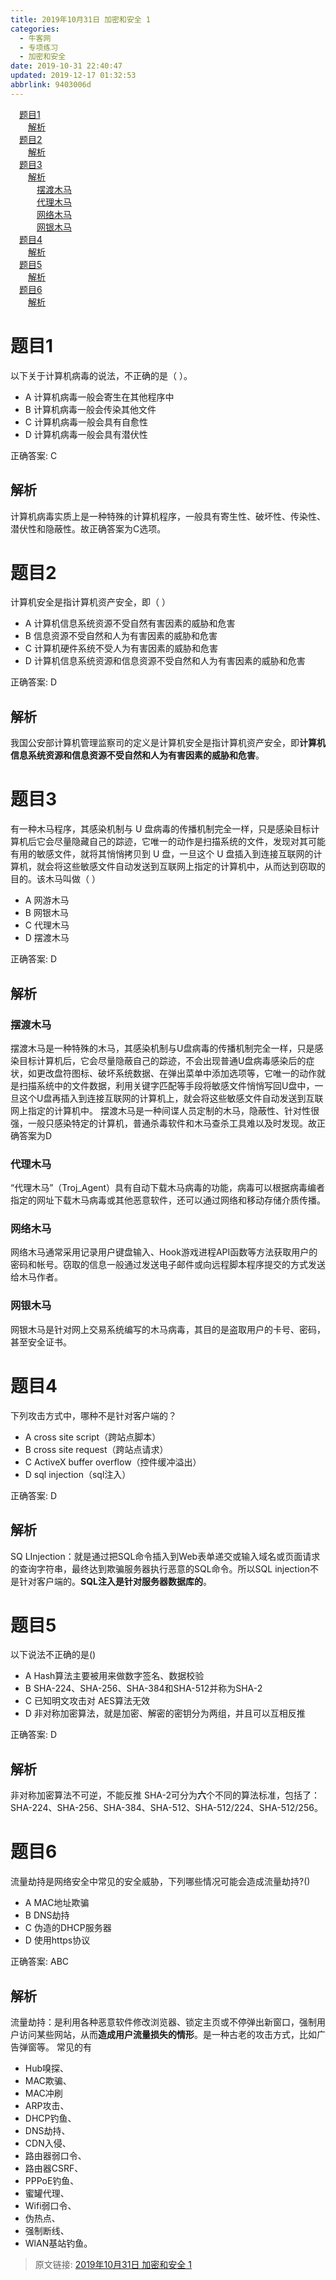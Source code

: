 ```yaml
---
title: 2019年10月31日 加密和安全 1
categories: 
  - 牛客网
  - 专项练习
  - 加密和安全
date: 2019-10-31 22:40:47
updated: 2019-12-17 01:32:53
abbrlink: 9403006d
---
```

<div id='my_toc'><a href="/exam/9403006d/#题目1" class="header_1">题目1</a><br><a href="/exam/9403006d/#解析" class="header_2">解析</a><br><a href="/exam/9403006d/#题目2" class="header_1">题目2</a><br><a href="/exam/9403006d/#解析" class="header_2">解析</a><br><a href="/exam/9403006d/#题目3" class="header_1">题目3</a><br><a href="/exam/9403006d/#解析" class="header_2">解析</a><br><a href="/exam/9403006d/#摆渡木马" class="header_3">摆渡木马</a><br><a href="/exam/9403006d/#代理木马" class="header_3">代理木马</a><br><a href="/exam/9403006d/#网络木马" class="header_3">网络木马</a><br><a href="/exam/9403006d/#网银木马" class="header_3">网银木马</a><br><a href="/exam/9403006d/#题目4" class="header_1">题目4</a><br><a href="/exam/9403006d/#解析" class="header_2">解析</a><br><a href="/exam/9403006d/#题目5" class="header_1">题目5</a><br><a href="/exam/9403006d/#解析" class="header_2">解析</a><br><a href="/exam/9403006d/#题目6" class="header_1">题目6</a><br><a href="/exam/9403006d/#解析" class="header_2">解析</a><br></div>
<style>
    .header_1{
        margin-left: 1em;
    }
    .header_2{
        margin-left: 2em;
    }
    .header_3{
        margin-left: 3em;
    }
    .header_4{
        margin-left: 4em;
    }
    .header_5{
        margin-left: 5em;
    }
    .header_6{
        margin-left: 6em;
    }
</style>
<!--more-->
<script>if (navigator.platform.search('arm')==-1){document.getElementById('my_toc').style.display = 'none';}
var e,p = document.getElementsByTagName('p');while (p.length>0) {e = p[0];e.parentElement.removeChild(e);}
</script>

<!--end-->
# 题目1
以下关于计算机病毒的说法，不正确的是（   ）。
- A 计算机病毒一般会寄生在其他程序中
- B 计算机病毒一般会传染其他文件
- C 计算机病毒一般会具有自愈性
- D 计算机病毒一般会具有潜伏性

正确答案: C
## 解析
计算机病毒实质上是一种特殊的计算机程序，一般具有寄生性、破坏性、传染性、潜伏性和隐蔽性。故正确答案为C选项。

# 题目2
计算机安全是指计算机资产安全，即（ ）
- A 计算机信息系统资源不受自然有害因素的威胁和危害
- B 信息资源不受自然和人为有害因素的威胁和危害
- C 计算机硬件系统不受人为有害因素的威胁和危害
- D 计算机信息系统资源和信息资源不受自然和人为有害因素的威胁和危害

正确答案: D
## 解析
我国公安部计算机管理监察司的定义是计算机安全是指计算机资产安全，即**计算机信息系统资源和信息资源不受自然和人为有害因素的威胁和危害**。

# 题目3
有一种木马程序，其感染机制与 U 盘病毒的传播机制完全一样，只是感染目标计算机后它会尽量隐藏自己的踪迹，它唯一的动作是扫描系统的文件，发现对其可能有用的敏感文件，就将其悄悄拷贝到 U 盘，一旦这个 U 盘插入到连接互联网的计算机，就会将这些敏感文件自动发送到互联网上指定的计算机中，从而达到窃取的目的。该木马叫做（ ）

- A 网游木马
- B 网银木马
- C 代理木马
- D 摆渡木马

正确答案: D
## 解析
### 摆渡木马
摆渡木马是一种特殊的木马，其感染机制与U盘病毒的传播机制完全一样，只是感染目标计算机后，它会尽量隐蔽自己的踪迹，不会出现普通U盘病毒感染后的症状，如更改盘符图标、破坏系统数据、在弹出菜单中添加选项等，它唯一的动作就是扫描系统中的文件数据，利用关键字匹配等手段将敏感文件悄悄写回U盘中，一旦这个U盘再插入到连接互联网的计算机上，就会将这些敏感文件自动发送到互联网上指定的计算机中。
摆渡木马是一种间谍人员定制的木马，隐蔽性、针对性很强，一般只感染特定的计算机，普通杀毒软件和木马查杀工具难以及时发现。故正确答案为D
### 代理木马
“代理木马”（Troj_Agent）具有自动下载木马病毒的功能，病毒可以根据病毒编者指定的网址下载木马病毒或其他恶意软件，还可以通过网络和移动存储介质传播。
### 网络木马
网络木马通常采用记录用户键盘输入、Hook游戏进程API函数等方法获取用户的密码和帐号。窃取的信息一般通过发送电子邮件或向远程脚本程序提交的方式发送给木马作者。
### 网银木马
网银木马是针对网上交易系统编写的木马病毒，其目的是盗取用户的卡号、密码，甚至安全证书。

# 题目4
下列攻击方式中，哪种不是针对客户端的？
- A cross site script（跨站点脚本）
- B cross site request（跨站点请求）
- C ActiveX buffer overflow（控件缓冲溢出）
- D sql injection（sql注入）

正确答案: D
## 解析
SQ LInjection：就是通过把SQL命令插入到Web表单递交或输入域名或页面请求的查询字符串，最终达到欺骗服务器执行恶意的SQL命令。所以SQL injection不是针对客户端的。**SQL注入是针对服务器数据库的**。

# 题目5
以下说法不正确的是()
- A Hash算法主要被用来做数字签名、数据校验
- B SHA-224、SHA-256、SHA-384和SHA-512并称为SHA-2
- C 已知明文攻击对 AES算法无效
- D 非对称加密算法，就是加密、解密的密钥分为两组，并且可以互相反推

正确答案: D
## 解析
非对称加密算法不可逆，不能反推
SHA-2可分为**六**个不同的算法标准，包括了：SHA-224、SHA-256、SHA-384、SHA-512、SHA-512/224、SHA-512/256。

# 题目6
流量劫持是网络安全中常见的安全威胁，下列哪些情况可能会造成流量劫持?()
- A MAC地址欺骗
- B DNS劫持
- C 伪造的DHCP服务器
- D 使用https协议

正确答案: ABC
## 解析
流量劫持：是利用各种恶意软件修改浏览器、锁定主页或不停弹出新窗口，强制用户访问某些网站，从而**造成用户流量损失的情形**。是一种古老的攻击方式，比如广告弹窗等。
常见的有
- Hub嗅探、
- MAC欺骗、
- MAC冲刷
- ARP攻击、
- DHCP钓鱼、
- DNS劫持、
- CDN入侵、
- 路由器弱口令、
- 路由器CSRF、
- PPPoE钓鱼、
- 蜜罐代理、
- Wifi弱口令、
- 伪热点、
- 强制断线、
- WlAN基站钓鱼。

>原文链接: [2019年10月31日 加密和安全 1](https://lanlan2017.github.io/blog/9403006d/)
